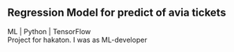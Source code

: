 ## Regression Model for predict of avia tickets 
ML | Python | TensorFlow <br>
Project for hakaton. I was as ML-developer
